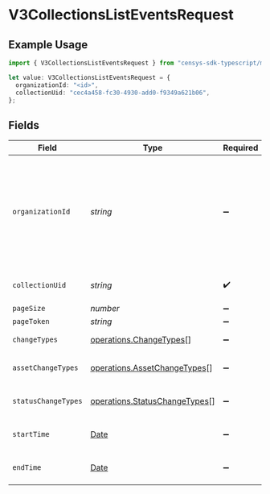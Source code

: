 # V3CollectionsListEventsRequest

## Example Usage

```typescript
import { V3CollectionsListEventsRequest } from "censys-sdk-typescript/models/operations";

let value: V3CollectionsListEventsRequest = {
  organizationId: "<id>",
  collectionUid: "cec4a458-fc30-4930-add0-f9349a621b06",
};
```

## Fields

| Field                                                                                                                                                                                              | Type                                                                                                                                                                                               | Required                                                                                                                                                                                           | Description                                                                                                                                                                                        |
| -------------------------------------------------------------------------------------------------------------------------------------------------------------------------------------------------- | -------------------------------------------------------------------------------------------------------------------------------------------------------------------------------------------------- | -------------------------------------------------------------------------------------------------------------------------------------------------------------------------------------------------- | -------------------------------------------------------------------------------------------------------------------------------------------------------------------------------------------------- |
| `organizationId`                                                                                                                                                                                   | *string*                                                                                                                                                                                           | :heavy_minus_sign:                                                                                                                                                                                 | The ID of a Censys organization to associate the request with. See the [Getting Started docs](https://docs.censys.com/reference/get-started#step-3-set-your-organization-id) for more information. |
| `collectionUid`                                                                                                                                                                                    | *string*                                                                                                                                                                                           | :heavy_check_mark:                                                                                                                                                                                 | The UID for the collection                                                                                                                                                                         |
| `pageSize`                                                                                                                                                                                         | *number*                                                                                                                                                                                           | :heavy_minus_sign:                                                                                                                                                                                 | N/A                                                                                                                                                                                                |
| `pageToken`                                                                                                                                                                                        | *string*                                                                                                                                                                                           | :heavy_minus_sign:                                                                                                                                                                                 | N/A                                                                                                                                                                                                |
| `changeTypes`                                                                                                                                                                                      | [operations.ChangeTypes](../../models/operations/changetypes.md)[]                                                                                                                                 | :heavy_minus_sign:                                                                                                                                                                                 | Change types                                                                                                                                                                                       |
| `assetChangeTypes`                                                                                                                                                                                 | [operations.AssetChangeTypes](../../models/operations/assetchangetypes.md)[]                                                                                                                       | :heavy_minus_sign:                                                                                                                                                                                 | Asset change types                                                                                                                                                                                 |
| `statusChangeTypes`                                                                                                                                                                                | [operations.StatusChangeTypes](../../models/operations/statuschangetypes.md)[]                                                                                                                     | :heavy_minus_sign:                                                                                                                                                                                 | Status change types                                                                                                                                                                                |
| `startTime`                                                                                                                                                                                        | [Date](https://developer.mozilla.org/en-US/docs/Web/JavaScript/Reference/Global_Objects/Date)                                                                                                      | :heavy_minus_sign:                                                                                                                                                                                 | Start time of the host timeline                                                                                                                                                                    |
| `endTime`                                                                                                                                                                                          | [Date](https://developer.mozilla.org/en-US/docs/Web/JavaScript/Reference/Global_Objects/Date)                                                                                                      | :heavy_minus_sign:                                                                                                                                                                                 | End time of the host timeline                                                                                                                                                                      |